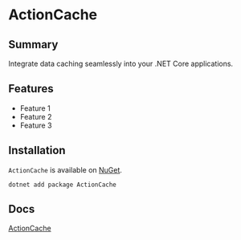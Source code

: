 
# ActionCache

## Summary

Integrate data caching seamlessly into your .NET Core applications.

## Features

- Feature 1
- Feature 2
- Feature 3

## Installation
`ActionCache` is available on [NuGet](https://www.nuget.org/packages/ActionCache/). 

    dotnet add package ActionCache

## Docs

[ActionCache](src/README.md)
